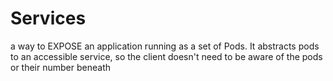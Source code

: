 # Services
a way to EXPOSE an application running as a set of Pods. It abstracts pods to an accessible service, so the client doesn't need to be aware of the pods or their number beneath
